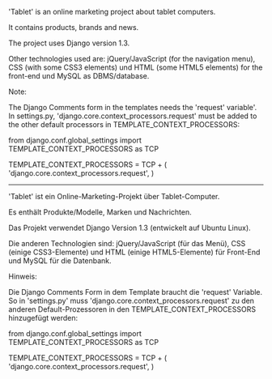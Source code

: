 'Tablet' is an online marketing project about tablet computers.

It contains products, brands and news.

The project uses Django version 1.3.

Other technologies used are: jQuery/JavaScript (for the navigation menu), CSS (with some CSS3 elements) und HTML (some HTML5 elements) for the front-end und MySQL as DBMS/database.

Note:

The Django Comments form in the templates needs the 'request' variable'. In settings.py, 'django.core.context_processors.request' must be added to the other default processors in TEMPLATE_CONTEXT_PROCESSORS:

from django.conf.global_settings import TEMPLATE_CONTEXT_PROCESSORS as TCP

TEMPLATE_CONTEXT_PROCESSORS = TCP + ( 'django.core.context_processors.request', )

----

'Tablet' ist ein Online-Marketing-Projekt über Tablet-Computer.

Es enthält Produkte/Modelle, Marken und Nachrichten. 

Das Projekt verwendet Django Version 1.3 (entwickelt auf Ubuntu Linux).

Die anderen Technologien sind: jQuery/JavaScript (für das Menü), CSS (einige CSS3-Elemente) und HTML (einige HTML5-Elemente) für Front-End und MySQL für die Datenbank.

Hinweis:

Die Django Comments Form in dem Template braucht die 'request' Variable. So in 'settings.py' muss 'django.core.context_processors.request' zu den anderen Default-Prozessoren in den TEMPLATE_CONTEXT_PROCESSORS hinzugefügt werden:

from django.conf.global_settings import TEMPLATE_CONTEXT_PROCESSORS as TCP

TEMPLATE_CONTEXT_PROCESSORS = TCP + (
    'django.core.context_processors.request',
)
